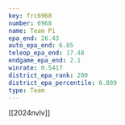 ```yaml
---
key: frc6968
number: 6968
name: Team Pi
epa_end: 26.43
auto_epa_end: 6.85
teleop_epa_end: 17.48
endgame_epa_end: 2.1
winrate: 0.5417
district_epa_rank: 200
district_epa_percentile: 0.889
type: Team
---
```

[[2024nvlv]]

